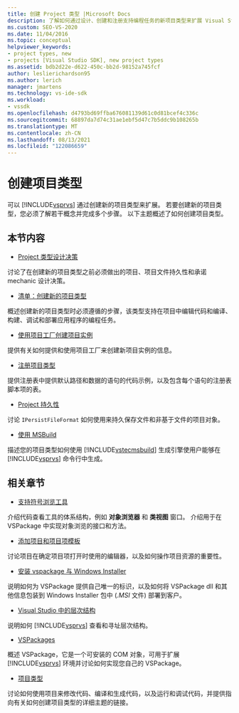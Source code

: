 ```yaml
---
title: 创建 Project 类型 |Microsoft Docs
description: 了解如何通过设计、创建和注册支持编程任务的新项目类型来扩展 Visual Studio。
ms.custom: SEO-VS-2020
ms.date: 11/04/2016
ms.topic: conceptual
helpviewer_keywords:
- project types, new
- projects [Visual Studio SDK], new project types
ms.assetid: bdb2d22e-d622-450c-bb2d-98152a745fcf
author: leslierichardson95
ms.author: lerich
manager: jmartens
ms.technology: vs-ide-sdk
ms.workload:
- vssdk
ms.openlocfilehash: d4793bd69ffba676081139d61c0d81bcef4c336c
ms.sourcegitcommit: 68897da7d74c31ae1ebf5d47c7b5ddc9b108265b
ms.translationtype: MT
ms.contentlocale: zh-CN
ms.lasthandoff: 08/13/2021
ms.locfileid: "122086659"
---
```

# <a name="create-project-types"></a>创建项目类型
可以 [!INCLUDE[vsprvs](../../code-quality/includes/vsprvs_md.md)] 通过创建新的项目类型来扩展。 若要创建新的项目类型，您必须了解若干概念并完成多个步骤。 以下主题概述了如何创建项目类型。

## <a name="in-this-section"></a>本节内容
- [Project 类型设计决策](../../extensibility/internals/project-type-design-decisions.md)

 讨论了在创建新的项目类型之前必须做出的项目、项目文件持久性和承诺 mechanic 设计决策。

- [清单：创建新的项目类型](../../extensibility/internals/checklist-creating-new-project-types.md)

 概述创建新的项目类型时必须遵循的步骤，该类型支持在项目中编辑代码和编译、构建、调试和部署应用程序的编程任务。

- [使用项目工厂创建项目实例](../../extensibility/internals/creating-project-instances-by-using-project-factories.md)

 提供有关如何提供和使用项目工厂来创建新项目实例的信息。

- [注册项目类型](../../extensibility/internals/registering-a-project-type.md)

 提供注册表中提供默认路径和数据的语句的代码示例，以及包含每个语句的注册表脚本项的表。

- [Project 持久性](../../extensibility/internals/project-persistence.md)

 讨论 `IPersistFileFormat` 如何使用来持久保存文件和非基于文件的项目对象。

- [使用 MSBuild](../../extensibility/internals/using-msbuild.md)

 描述您的项目类型如何使用 [!INCLUDE[vstecmsbuild](../../extensibility/internals/includes/vstecmsbuild_md.md)] 生成引擎使用户能够在 [!INCLUDE[vsprvs](../../code-quality/includes/vsprvs_md.md)] 命令行中生成。

## <a name="related-sections"></a>相关章节
- [支持符号浏览工具](../../extensibility/internals/supporting-symbol-browsing-tools.md)

 介绍代码查看工具的体系结构，例如 **对象浏览器** 和 **类视图** 窗口。 介绍用于在 VSPackage 中实现对象浏览的接口和方法。

- [添加项目和项目项模板](../../extensibility/internals/adding-project-and-project-item-templates.md)

 讨论项目在确定项目项打开时使用的编辑器，以及如何操作项目资源的重要性。

- [安装 vspackage 与 Windows Installer](../../extensibility/internals/installing-vspackages-with-windows-installer.md)

 说明如何为 VSPackage 提供自己唯一的标识，以及如何将 VSPackage dll 和其他信息包装到 Windows Installer 包中 (*.MSI* 文件) 部署到客户。

- [Visual Studio 中的层次结构](../../extensibility/internals/hierarchies-in-visual-studio.md)

 说明如何 [!INCLUDE[vsprvs](../../code-quality/includes/vsprvs_md.md)] 查看和寻址层次结构。

- [VSPackages](../../extensibility/internals/vspackages.md)

 概述 VSPackage，它是一个可安装的 COM 对象，可用于扩展 [!INCLUDE[vsprvs](../../code-quality/includes/vsprvs_md.md)] 环境并讨论如何实现您自己的 VSPackage。

- [项目类型](../../extensibility/internals/project-types.md)

 讨论如何使用项目来修改代码、编译和生成代码，以及运行和调试代码，并提供指向有关如何创建项目类型的详细主题的链接。
